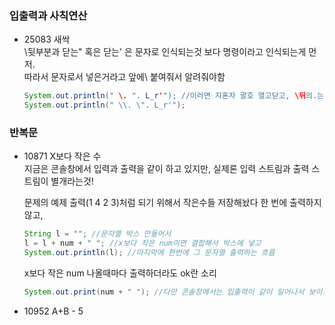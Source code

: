 ### 입출력과 사칙연산
- 25083 새싹  
  \뒷부분과 닫는" 혹은 닫는' 은 문자로 인식되는것 보다 명령이라고 인식되는게 먼저.  
  따라서 문자로서 넣은거라고 앞에\ 붙여줘서 알려줘야함  
  ```java  
  System.out.println(" \. ". L_r'"); //이러면 지혼자 괄호 열고닫고, \뒤의.는 뭔가요 물어봐삿고 난리
  System.out.println(" \\. \". L_r'");  
  ```  
  
### 반복문  
- 10871 X보다 작은 수  
  지금은 콘솔창에서 입력과 출력을 같이 하고 있지만, 실제론 입력 스트림과 출력 스트림이 별개라는것!  
  
  
  문제의 예제 출력(1 4 2 3)처럼 되기 위해서 작은수들 저장해놨다 한 번에 출력하지 않고,
  ```java  
  String l = ""; //문자열 박스 만들어서  
  l = l + num + " "; //x보다 작은 num이면 결합해서 박스에 넣고  
  System.out.println(l); //마지막에 한번에 그 문자열 출력하는 흐름  
  ```  
  x보다 작은 num 나올때마다 출력하더라도 ok란 소리   
  ```java  
  System.out.print(num + " "); //다만 콘솔창에서는 입출력이 같이 일어나서 보이기에는 예제출력과 안 같음  
  ```
- 10952 A+B - 5  
    
